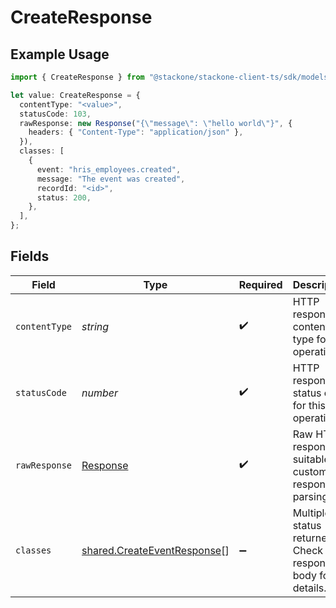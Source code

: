 # CreateResponse

## Example Usage

```typescript
import { CreateResponse } from "@stackone/stackone-client-ts/sdk/models/operations";

let value: CreateResponse = {
  contentType: "<value>",
  statusCode: 103,
  rawResponse: new Response("{\"message\": \"hello world\"}", {
    headers: { "Content-Type": "application/json" },
  }),
  classes: [
    {
      event: "hris_employees.created",
      message: "The event was created",
      recordId: "<id>",
      status: 200,
    },
  ],
};
```

## Fields

| Field                                                                             | Type                                                                              | Required                                                                          | Description                                                                       |
| --------------------------------------------------------------------------------- | --------------------------------------------------------------------------------- | --------------------------------------------------------------------------------- | --------------------------------------------------------------------------------- |
| `contentType`                                                                     | *string*                                                                          | :heavy_check_mark:                                                                | HTTP response content type for this operation                                     |
| `statusCode`                                                                      | *number*                                                                          | :heavy_check_mark:                                                                | HTTP response status code for this operation                                      |
| `rawResponse`                                                                     | [Response](https://developer.mozilla.org/en-US/docs/Web/API/Response)             | :heavy_check_mark:                                                                | Raw HTTP response; suitable for custom response parsing                           |
| `classes`                                                                         | [shared.CreateEventResponse](../../../sdk/models/shared/createeventresponse.md)[] | :heavy_minus_sign:                                                                | Multiple status returned. Check the response body for details.                    |